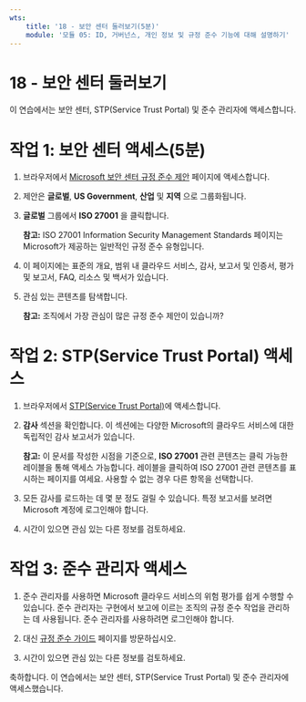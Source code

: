 ```yaml
---
wts:
    title: '18 - 보안 센터 둘러보기(5분)'
    module: '모듈 05: ID, 거버넌스, 개인 정보 및 규정 준수 기능에 대해 설명하기'
---
```

# 18 - 보안 센터 둘러보기

이 연습에서는 보안 센터, STP(Service Trust Portal) 및 준수 관리자에 액세스합니다.

# 작업 1: 보안 센터 액세스(5분)

1. 브라우저에서 [Microsoft 보안 센터 규정 준수 제안](https://docs.microsoft.com/ko-kr/microsoft-365/compliance/offering-home) 페이지에 액세스합니다.

2. 제안은 **글로벌**, **US Government**, **산업** 및 **지역** 으로 그룹화됩니다.

3. **글로벌** 그룹에서 **ISO 27001** 을 클릭합니다. 

    **참고:** ISO 27001 Information Security Management Standards 페이지는 Microsoft가 제공하는 일반적인 규정 준수 유형입니다.

4. 이 페이지에는 표준의 개요, 범위 내 클라우드 서비스, 감사, 보고서 및 인증서, 평가 및 보고서, FAQ, 리소스 및 백서가 있습니다. 

5. 관심 있는 콘텐츠를 탐색합니다. 

    **참고:** 조직에서 가장 관심이 많은 규정 준수 제안이 있습니까?

# 작업 2: STP(Service Trust Portal) 액세스

1. 브라우저에서 [STP(Service Trust Portal)](https://servicetrust.microsoft.com)에 액세스합니다.

2. **감사** 섹션을 확인합니다. 이 섹션에는 다양한 Microsoft의 클라우드 서비스에 대한 독립적인 감사 보고서가 있습니다.

    **참고:** 이 문서를 작성한 시점을 기준으로, **ISO 27001** 관련 콘텐츠는 클릭 가능한 레이블을 통해 액세스 가능합니다. 레이블을 클릭하여 ISO 27001 관련 콘텐츠를 표시하는 페이지를 여세요. 사용할 수 없는 경우 다른 항목을 선택합니다. 

3. 모든 감사를 로드하는 데 몇 분 정도 걸릴 수 있습니다. 특정 보고서를 보려면 Microsoft 계정에 로그인해야 합니다.

4. 시간이 있으면 관심 있는 다른 정보를 검토하세요. 

# 작업 3: 준수 관리자 액세스

1. 준수 관리자를 사용하면 Microsoft 클라우드 서비스의 위험 평가를 쉽게 수행할 수 있습니다. 준수 관리자는 구현에서 보고에 이르는 조직의 규정 준수 작업을 관리하는 데 사용됩니다. 준수 관리자를 사용하려면 로그인해야 합니다.

2. 대신 [규정 준수 가이드](https://servicetrust.microsoft.com/Documents/TrustDocuments) 페이지를 방문하십시오. 

3. 시간이 있으면 관심 있는 다른 정보를 검토하세요. 

축하합니다. 이 연습에서는 보안 센터, STP(Service Trust Portal) 및 준수 관리자에 액세스했습니다.

